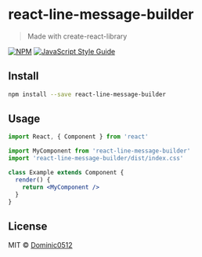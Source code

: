 # react-line-message-builder

> Made with create-react-library

[![NPM](https://img.shields.io/npm/v/react-line-message-builder.svg)](https://www.npmjs.com/package/react-line-message-builder) [![JavaScript Style Guide](https://img.shields.io/badge/code_style-standard-brightgreen.svg)](https://standardjs.com)

## Install

```bash
npm install --save react-line-message-builder
```

## Usage

```jsx
import React, { Component } from 'react'

import MyComponent from 'react-line-message-builder'
import 'react-line-message-builder/dist/index.css'

class Example extends Component {
  render() {
    return <MyComponent />
  }
}
```

## License

MIT © [Dominic0512](https://github.com/Dominic0512)
